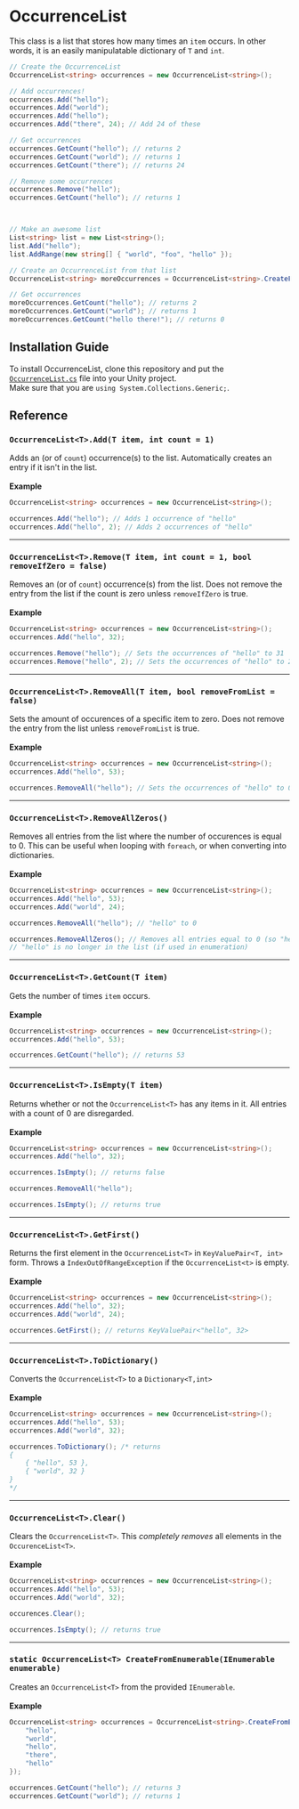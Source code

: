 # OccurrenceList
This class is a list that stores how many times an `item` occurs. In other words, it is an easily manipulatable dictionary of `T` and `int`.

```cs
// Create the OccurrenceList
OccurrenceList<string> occurrences = new OccurrenceList<string>();

// Add occurrences!
occurrences.Add("hello");
occurrences.Add("world");
occurrences.Add("hello");
occurrences.Add("there", 24); // Add 24 of these

// Get occurrences
occurrences.GetCount("hello"); // returns 2
occurrences.GetCount("world"); // returns 1
occurrences.GetCount("there"); // returns 24

// Remove some occurrences
occurrences.Remove("hello");
occurrences.GetCount("hello"); // returns 1



// Make an awesome list
List<string> list = new List<string>();
list.Add("hello");
list.AddRange(new string[] { "world", "foo", "hello" });

// Create an OccurrenceList from that list
OccurrenceList<string> moreOccurrences = OccurrenceList<string>.CreateFromEnumerable(list);

// Get occurrences
moreOccurrences.GetCount("hello"); // returns 2
moreOccurrences.GetCount("world"); // returns 1
moreOccurrences.GetCount("hello there!"); // returns 0

```

## Installation Guide
To install OccurrenceList, clone this repository and put the [`OccurrenceList.cs`](./OccurrenceList.cs) file into your Unity project.<br />
Make sure that you are `using System.Collections.Generic;`.

## Reference
### `OccurrenceList<T>.Add(T item, int count = 1)`
Adds an (or of `count`) occurrence(s) to the list. Automatically creates an entry if it isn't in the list.<br />
<br />
**Example**
```cs
OccurrenceList<string> occurrences = new OccurrenceList<string>();

occurrences.Add("hello"); // Adds 1 occurrence of "hello"
occurrences.Add("hello", 2); // Adds 2 occurrences of "hello"
```
<hr />

### `OccurrenceList<T>.Remove(T item, int count = 1, bool removeIfZero = false)`
Removes an (or of `count`) occurrence(s) from the list. Does not remove the entry from the list if the count is zero unless `removeIfZero` is true.<br />
<br />
**Example**
```cs
OccurrenceList<string> occurrences = new OccurrenceList<string>();
occurrences.Add("hello", 32);

occurrences.Remove("hello"); // Sets the occurrences of "hello" to 31
occurrences.Remove("hello", 2); // Sets the occurrences of "hello" to 29
```
<hr />

### `OccurrenceList<T>.RemoveAll(T item, bool removeFromList = false)`
Sets the amount of occurences of a specific item to zero. Does not remove the entry from the list unless `removeFromList` is true.<br />
<br />
**Example**
```cs
OccurrenceList<string> occurrences = new OccurrenceList<string>();
occurrences.Add("hello", 53);

occurrences.RemoveAll("hello"); // Sets the occurrences of "hello" to 0
```
<hr />

### `OccurrenceList<T>.RemoveAllZeros()`
Removes all entries from the list where the number of occurences is equal to 0. This can be useful when looping with `foreach`, or when converting into dictionaries.<br />
<br />
**Example**
```cs
OccurrenceList<string> occurrences = new OccurrenceList<string>();
occurrences.Add("hello", 53);
occurrences.Add("world", 24);

occurrences.RemoveAll("hello"); // "hello" to 0

occurrences.RemoveAllZeros(); // Removes all entries equal to 0 (so "hello")
// "hello" is no longer in the list (if used in enumeration)
```
<hr />

### `OccurrenceList<T>.GetCount(T item)`
Gets the number of times `item` occurs.<br />
<br />
**Example**
```cs
OccurrenceList<string> occurrences = new OccurrenceList<string>();
occurrences.Add("hello", 53);

occurrences.GetCount("hello"); // returns 53
```
<hr />

### `OccurrenceList<T>.IsEmpty(T item)`
Returns whether or not the `OccurrenceList<T>` has any items in it. All entries with a count of 0 are disregarded.<br />
<br />
**Example**
```cs
OccurrenceList<string> occurrences = new OccurrenceList<string>();
occurrences.Add("hello", 32);

occurrences.IsEmpty(); // returns false

occurrences.RemoveAll("hello");

occurrences.IsEmpty(); // returns true
```
<hr />

### `OccurrenceList<T>.GetFirst()`
Returns the first element in the `OccurrenceList<T>` in `KeyValuePair<T, int>` form. Throws a `IndexOutOfRangeException` if the `OccurrenceList<t>` is empty.<br />
<br />
**Example**
```cs
OccurrenceList<string> occurrences = new OccurrenceList<string>();
occurrences.Add("hello", 32);
occurrences.Add("world", 24);

occurrences.GetFirst(); // returns KeyValuePair<"hello", 32>
```
<hr />

### `OccurrenceList<T>.ToDictionary()`
Converts the `OccurrenceList<T>` to a `Dictionary<T,int>`<br />
<br />
**Example**
```cs
OccurrenceList<string> occurrences = new OccurrenceList<string>();
occurrences.Add("hello", 53);
occurrences.Add("world", 32);

occurrences.ToDictionary(); /* returns
{
	{ "hello", 53 },
	{ "world", 32 }
}
*/
```
<hr />

### `OccurrenceList<T>.Clear()`
Clears the `OccurrenceList<T>`. This *completely removes* all elements in the `OccurenceList<T>`.<br />
<br />
**Example**
```cs
OccurrenceList<string> occurrences = new OccurrenceList<string>();
occurrences.Add("hello", 53);
occurrences.Add("world", 32);

occurences.Clear();

occurrences.IsEmpty(); // returns true
```
<hr />

### `static OccurrenceList<T> CreateFromEnumerable(IEnumerable enumerable)`
Creates an `OccurrenceList<T>` from the provided `IEnumerable`.<br />
<br />
**Example**
```cs
OccurrenceList<string> occurrences = OccurrenceList<string>.CreateFromEnumerable(new string[] { 
	"hello", 
	"world", 
	"hello", 
	"there", 
	"hello" 
});

occurrences.GetCount("hello"); // returns 3
occurrences.GetCount("world"); // returns 1
```
